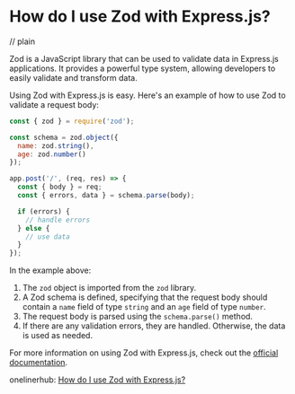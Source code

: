 # How do I use Zod with Express.js?
// plain

Zod is a JavaScript library that can be used to validate data in Express.js applications. It provides a powerful type system, allowing developers to easily validate and transform data.

Using Zod with Express.js is easy. Here's an example of how to use Zod to validate a request body:

```javascript
const { zod } = require('zod');

const schema = zod.object({
  name: zod.string(),
  age: zod.number()
});

app.post('/', (req, res) => {
  const { body } = req;
  const { errors, data } = schema.parse(body);

  if (errors) {
    // handle errors
  } else {
    // use data
  }
});
```

In the example above:

1. The `zod` object is imported from the `zod` library.
2. A Zod schema is defined, specifying that the request body should contain a `name` field of type `string` and an `age` field of type `number`.
3. The request body is parsed using the `schema.parse()` method.
4. If there are any validation errors, they are handled. Otherwise, the data is used as needed.

For more information on using Zod with Express.js, check out the [official documentation](https://zod.js.org/guide/express.html).

onelinerhub: [How do I use Zod with Express.js?](https://onelinerhub.com/expressjs/how-do-i-use-zod-with-express-js)